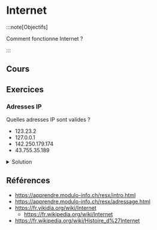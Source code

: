 # Internet

:::note[Objectifs]

Comment fonctionne Internet ?

:::

## Cours

<Reveal name="3cci-webs-internet" />

## Exercices

### Adresses IP

Quelles adresses IP sont valides ?

- 123.23.2
- 127.0.0.1
- 142.250.179.174
- 43.755.35.189

<details>
<summary>Solution</summary>

- 123.23.2 : Non (manque un nombre)
- 127.0.0.1 : Oui (localhost)
- 142.250.179.174 : Oui
- 43.755.35.189 : Non (755 > 255)

</details>

## Références

- https://apprendre.modulo-info.ch/resx/intro.html
- https://apprendre.modulo-info.ch/resx/adressage.html
- https://fr.vikidia.org/wiki/Internet
  - https://fr.wikipedia.org/wiki/Internet
- https://fr.wikipedia.org/wiki/Histoire_d%27Internet
